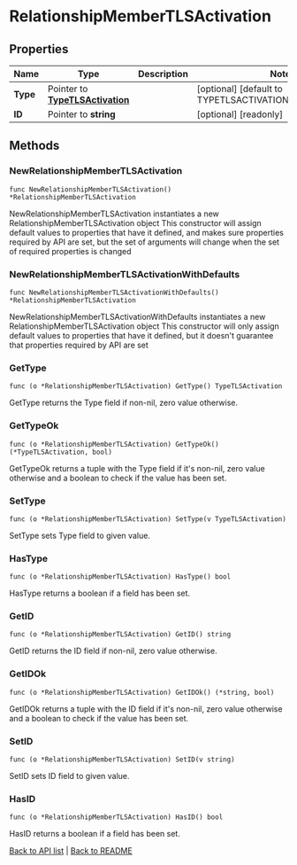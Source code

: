 # RelationshipMemberTLSActivation

## Properties

Name | Type | Description | Notes
------------ | ------------- | ------------- | -------------
**Type** | Pointer to [**TypeTLSActivation**](TypeTLSActivation.md) |  | [optional] [default to TYPETLSACTIVATION_TLS_ACTIVATION]
**ID** | Pointer to **string** |  | [optional] [readonly] 

## Methods

### NewRelationshipMemberTLSActivation

`func NewRelationshipMemberTLSActivation() *RelationshipMemberTLSActivation`

NewRelationshipMemberTLSActivation instantiates a new RelationshipMemberTLSActivation object
This constructor will assign default values to properties that have it defined,
and makes sure properties required by API are set, but the set of arguments
will change when the set of required properties is changed

### NewRelationshipMemberTLSActivationWithDefaults

`func NewRelationshipMemberTLSActivationWithDefaults() *RelationshipMemberTLSActivation`

NewRelationshipMemberTLSActivationWithDefaults instantiates a new RelationshipMemberTLSActivation object
This constructor will only assign default values to properties that have it defined,
but it doesn't guarantee that properties required by API are set

### GetType

`func (o *RelationshipMemberTLSActivation) GetType() TypeTLSActivation`

GetType returns the Type field if non-nil, zero value otherwise.

### GetTypeOk

`func (o *RelationshipMemberTLSActivation) GetTypeOk() (*TypeTLSActivation, bool)`

GetTypeOk returns a tuple with the Type field if it's non-nil, zero value otherwise
and a boolean to check if the value has been set.

### SetType

`func (o *RelationshipMemberTLSActivation) SetType(v TypeTLSActivation)`

SetType sets Type field to given value.

### HasType

`func (o *RelationshipMemberTLSActivation) HasType() bool`

HasType returns a boolean if a field has been set.

### GetID

`func (o *RelationshipMemberTLSActivation) GetID() string`

GetID returns the ID field if non-nil, zero value otherwise.

### GetIDOk

`func (o *RelationshipMemberTLSActivation) GetIDOk() (*string, bool)`

GetIDOk returns a tuple with the ID field if it's non-nil, zero value otherwise
and a boolean to check if the value has been set.

### SetID

`func (o *RelationshipMemberTLSActivation) SetID(v string)`

SetID sets ID field to given value.

### HasID

`func (o *RelationshipMemberTLSActivation) HasID() bool`

HasID returns a boolean if a field has been set.


[Back to API list](../README.md#documentation-for-api-endpoints) | [Back to README](../README.md)
